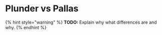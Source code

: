# Plunder vs Pallas

{% hint style="warning" %}
**TODO:** Explain why what differences are and why.
{% endhint %}
